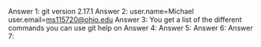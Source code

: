 Answer 1: git version 2.17.1
Answer 2: user.name=Michael
	  user.email=ms115720@ohio.edu
Answer 3: You get a list of the different commands you can use git help on
Answer 4:
Answer 5:
Answer 6:
Answer 7:
